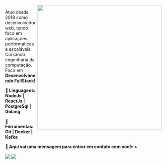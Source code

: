 
<img src="https://raw.githubusercontent.com/MicaelliMedeiros/micaellimedeiros/master/image/computer-illustration.png" min-width="400px" max-width="400px" width="400px" align="right">

<p align="left"> 
  Atuo desde 2018 como desenvolvedor web, tendo foco em aplicações performáticas e escaláveis. 
Cursando engenharia da computação. Foco em <b>Desenvolvimendo FullStack!<b/>
</p>

<p align="left">
  🦄 Linguagens: NodeJs | ReactJs | PostgreSql | Golang
</p>

<p align="left">
  💼 Ferramentas: Git | Docker | Kafka
</p>

<p align="left">
  💌 Aqui vai uma mensagem para entrar em contato com você: ⤵️
</p>

<p align="left">
  <a href="mailto=caiolmaciell@gmail.com" alt="Gmail">
  <img src="https://img.shields.io/badge/-Gmail-FF0000?style=flat-square&labelColor=FF0000&logo=gmail&logoColor=white&link=caiolmaciell@gmail.com" /></a>

  <a href="https://www.linkedin.com/in/caio-maciel/" alt="LinkedIn">
  <img src="https://img.shields.io/badge/-Linkedin-0e76a8?style=flat-square&logo=Linkedin&logoColor=white&link=https://www.linkedin.com/in/caio-maciel/" /></a>
</p>

